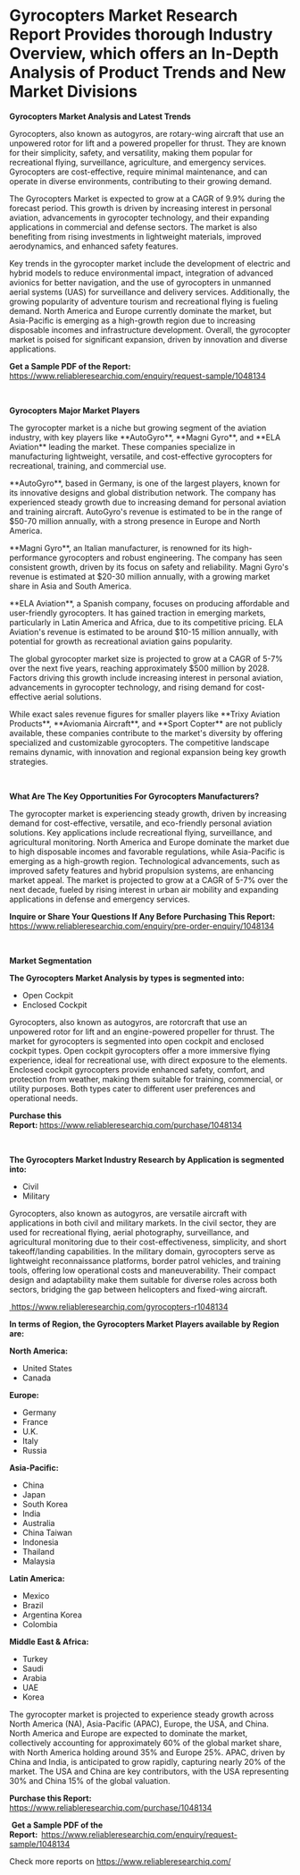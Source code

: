 <p><h1>Gyrocopters Market Research Report Provides thorough Industry Overview, which offers an In-Depth Analysis of Product Trends and New Market Divisions</h1></p><p><strong>Gyrocopters Market Analysis and Latest Trends</strong></p>
<p><p>Gyrocopters, also known as autogyros, are rotary-wing aircraft that use an unpowered rotor for lift and a powered propeller for thrust. They are known for their simplicity, safety, and versatility, making them popular for recreational flying, surveillance, agriculture, and emergency services. Gyrocopters are cost-effective, require minimal maintenance, and can operate in diverse environments, contributing to their growing demand.</p><p>The Gyrocopters Market is expected to grow at a CAGR of 9.9% during the forecast period. This growth is driven by increasing interest in personal aviation, advancements in gyrocopter technology, and their expanding applications in commercial and defense sectors. The market is also benefiting from rising investments in lightweight materials, improved aerodynamics, and enhanced safety features.</p><p>Key trends in the gyrocopter market include the development of electric and hybrid models to reduce environmental impact, integration of advanced avionics for better navigation, and the use of gyrocopters in unmanned aerial systems (UAS) for surveillance and delivery services. Additionally, the growing popularity of adventure tourism and recreational flying is fueling demand. North America and Europe currently dominate the market, but Asia-Pacific is emerging as a high-growth region due to increasing disposable incomes and infrastructure development. Overall, the gyrocopter market is poised for significant expansion, driven by innovation and diverse applications.</p></p>
<p><strong>Get a Sample PDF of the Report:&nbsp;</strong> <a href="https://www.reliableresearchiq.com/enquiry/request-sample/1048134?utm_campaign=1144&utm_medium=2&utm_source=Github&utm_content=ia&utm_term=21012025&utm_id=gyrocopters">https://www.reliableresearchiq.com/enquiry/request-sample/1048134</a></p>
<p>&nbsp;</p>
<p><strong>Gyrocopters Major Market Players</strong></p>
<p><p>The gyrocopter market is a niche but growing segment of the aviation industry, with key players like **AutoGyro**, **Magni Gyro**, and **ELA Aviation** leading the market. These companies specialize in manufacturing lightweight, versatile, and cost-effective gyrocopters for recreational, training, and commercial use.</p><p>**AutoGyro**, based in Germany, is one of the largest players, known for its innovative designs and global distribution network. The company has experienced steady growth due to increasing demand for personal aviation and training aircraft. AutoGyro's revenue is estimated to be in the range of $50-70 million annually, with a strong presence in Europe and North America.</p><p>**Magni Gyro**, an Italian manufacturer, is renowned for its high-performance gyrocopters and robust engineering. The company has seen consistent growth, driven by its focus on safety and reliability. Magni Gyro's revenue is estimated at $20-30 million annually, with a growing market share in Asia and South America.</p><p>**ELA Aviation**, a Spanish company, focuses on producing affordable and user-friendly gyrocopters. It has gained traction in emerging markets, particularly in Latin America and Africa, due to its competitive pricing. ELA Aviation's revenue is estimated to be around $10-15 million annually, with potential for growth as recreational aviation gains popularity.</p><p>The global gyrocopter market size is projected to grow at a CAGR of 5-7% over the next five years, reaching approximately $500 million by 2028. Factors driving this growth include increasing interest in personal aviation, advancements in gyrocopter technology, and rising demand for cost-effective aerial solutions.</p><p>While exact sales revenue figures for smaller players like **Trixy Aviation Products**, **Aviomania Aircraft**, and **Sport Copter** are not publicly available, these companies contribute to the market's diversity by offering specialized and customizable gyrocopters. The competitive landscape remains dynamic, with innovation and regional expansion being key growth strategies.</p></p>
<p>&nbsp;</p>
<p><strong>What Are The Key Opportunities For Gyrocopters Manufacturers?</strong></p>
<p><p>The gyrocopter market is experiencing steady growth, driven by increasing demand for cost-effective, versatile, and eco-friendly personal aviation solutions. Key applications include recreational flying, surveillance, and agricultural monitoring. North America and Europe dominate the market due to high disposable incomes and favorable regulations, while Asia-Pacific is emerging as a high-growth region. Technological advancements, such as improved safety features and hybrid propulsion systems, are enhancing market appeal. The market is projected to grow at a CAGR of 5-7% over the next decade, fueled by rising interest in urban air mobility and expanding applications in defense and emergency services.</p></p>
<p><strong>Inquire or Share Your Questions If Any Before Purchasing This Report:</strong> <a href="https://www.reliableresearchiq.com/enquiry/pre-order-enquiry/1048134?utm_campaign=1144&utm_medium=2&utm_source=Github&utm_content=ia&utm_term=21012025&utm_id=gyrocopters">https://www.reliableresearchiq.com/enquiry/pre-order-enquiry/1048134</a></p>
<p>&nbsp;</p>
<p><strong>Market Segmentation</strong></p>
<p><strong>The Gyrocopters Market Analysis by types is segmented into:</strong></p>
<p><ul><li>Open Cockpit</li><li>Enclosed Cockpit</li></ul></p>
<p><p>Gyrocopters, also known as autogyros, are rotorcraft that use an unpowered rotor for lift and an engine-powered propeller for thrust. The market for gyrocopters is segmented into open cockpit and enclosed cockpit types. Open cockpit gyrocopters offer a more immersive flying experience, ideal for recreational use, with direct exposure to the elements. Enclosed cockpit gyrocopters provide enhanced safety, comfort, and protection from weather, making them suitable for training, commercial, or utility purposes. Both types cater to different user preferences and operational needs.</p></p>
<p><strong>Purchase this Report:&nbsp;</strong><a href="https://www.reliableresearchiq.com/purchase/1048134?utm_campaign=1144&utm_medium=2&utm_source=Github&utm_content=ia&utm_term=21012025&utm_id=gyrocopters">https://www.reliableresearchiq.com/purchase/1048134</a></p>
<p>&nbsp;</p>
<p><strong>The Gyrocopters Market Industry Research by Application is segmented into:</strong></p>
<p><ul><li>Civil</li><li>Military</li></ul></p>
<p><p>Gyrocopters, also known as autogyros, are versatile aircraft with applications in both civil and military markets. In the civil sector, they are used for recreational flying, aerial photography, surveillance, and agricultural monitoring due to their cost-effectiveness, simplicity, and short takeoff/landing capabilities. In the military domain, gyrocopters serve as lightweight reconnaissance platforms, border patrol vehicles, and training tools, offering low operational costs and maneuverability. Their compact design and adaptability make them suitable for diverse roles across both sectors, bridging the gap between helicopters and fixed-wing aircraft.</p></p>
<p><a href="https://www.reliableresearchiq.com/gyrocopters-r1048134?utm_campaign=1144&utm_medium=2&utm_source=Github&utm_content=ia&utm_term=21012025&utm_id=gyrocopters">&nbsp;https://www.reliableresearchiq.com/gyrocopters-r1048134</a></p>
<p><strong>In terms of Region, the Gyrocopters Market Players available by Region are:</strong></p>
<p>
    <p> <strong> North America: </strong>
        <ul>
            <li>United States</li>
            <li>Canada</li>
        </ul>
        </p> 
    <p> <strong> Europe: </strong>
        <ul>
            <li>Germany</li>
            <li>France</li>
            <li>U.K.</li>
            <li>Italy</li>
            <li>Russia</li>
        </ul>
        </p> 
    <p> <strong> Asia-Pacific: </strong>
        <ul>
            <li>China</li>
            <li>Japan</li>
            <li>South Korea</li>
            <li>India</li>
            <li>Australia</li>
            <li>China Taiwan</li>
            <li>Indonesia</li>
            <li>Thailand</li>
            <li>Malaysia</li>
        </ul>
        </p> 
    <p> <strong> Latin America: </strong>
        <ul>
            <li>Mexico</li>
            <li>Brazil</li>
            <li>Argentina Korea</li>
            <li>Colombia</li>
        </ul>
        </p> 
    <p> <strong> Middle East & Africa: </strong>
        <ul>
            <li>Turkey</li>
            <li>Saudi</li>
            <li>Arabia</li>
            <li>UAE</li>
            <li>Korea</li>
        </ul>
    </p>
    </p>
<p><p>The gyrocopter market is projected to experience steady growth across North America (NA), Asia-Pacific (APAC), Europe, the USA, and China. North America and Europe are expected to dominate the market, collectively accounting for approximately 60% of the global market share, with North America holding around 35% and Europe 25%. APAC, driven by China and India, is anticipated to grow rapidly, capturing nearly 20% of the market. The USA and China are key contributors, with the USA representing 30% and China 15% of the global valuation.</p></p>
<p><strong>Purchase this Report: </strong><a href="https://www.reliableresearchiq.com/purchase/1048134?utm_campaign=1144&utm_medium=2&utm_source=Github&utm_content=ia&utm_term=21012025&utm_id=gyrocopters">https://www.reliableresearchiq.com/purchase/1048134</a></p>
<p>&nbsp;<strong>Get a Sample PDF of the Report:&nbsp;&nbsp;</strong><a href="https://www.reliableresearchiq.com/enquiry/request-sample/1048134?utm_campaign=1144&utm_medium=2&utm_source=Github&utm_content=ia&utm_term=21012025&utm_id=gyrocopters">https://www.reliableresearchiq.com/enquiry/request-sample/1048134</a></p>
<p><strong></strong></p>
<p>Check more reports on <a href="https://www.reliableresearchiq.com/?utm_campaign=1144&utm_medium=2&utm_source=Github&utm_content=ia&utm_term=21012025&utm_id=gyrocopters">https://www.reliableresearchiq.com/</a></p>